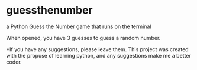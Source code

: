 # guessthenumber
a Python Guess the Number game that runs on the terminal

When opened, you have 3 guesses to guess a random number.


*If you have any suggestions, please leave them. This project was created with the propuse of learning python, and any suggestions make me a better coder.

